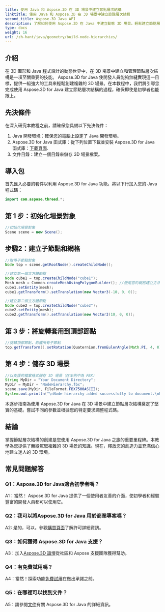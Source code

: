 ```yaml
---
title: 使用 Java 和 Aspose.3D 在 3D 場景中建立節點層次結構
linktitle: 使用 Java 和 Aspose.3D 在 3D 場景中建立節點層次結構
second_title: Aspose.3D Java API
description: 了解如何使用 Aspose.3D 在 Java 中建立動態 3D 場景。輕鬆建立節點層次結構並提升您的 3D 圖形遊戲。
type: docs
weight: 16
url: /zh-hant/java/geometry/build-node-hierarchies/
---
```

## 介紹

在 3D 圖形和 Java 程式設計的動態世界中，在 3D 場景中建立和管理節點層次結構是一項至關重要的技能。 Aspose.3D for Java 使開發人員能夠無縫實現這一目標，提供一組強大的工具來輕鬆創建複雜的 3D 場景。在本教程中，我們將引導您完成使用 Aspose.3D for Java 建立節點層次結構的過程，確保即使是初學者也能跟上。

## 先決條件

在深入研究本教程之前，請確保您具備以下先決條件：

1. Java 開發環境：確保您的電腦上設定了 Java 開發環境。
2.  Aspose.3D for Java 函式庫：從下列位置下載並安裝 Aspose.3D for Java 函式庫：[下載頁面](https://releases.aspose.com/3d/java/).
3. 文件目錄：建立一個目錄來儲存 3D 場景檔案。

## 導入包

首先匯入必要的套件以利用 Aspose.3D for Java 功能。將以下行加入您的 Java 程式碼：

```java
import com.aspose.threed.*;

```

## 第 1 步：初始化場景對象

```java
//初始化場景對象
Scene scene = new Scene();
```

## 步驟2：建立子節點和網格

```java
//取得子節點對象
Node top = scene.getRootNode().createChildNode();

//建立第一個立方體節點
Node cube1 = top.createChildNode("cube1");
Mesh mesh = Common.createMeshUsingPolygonBuilder(); //使用您的網格建立方法
cube1.setEntity(mesh);
cube1.getTransform().setTranslation(new Vector3(-10, 0, 0));

//建立第二個立方體節點
Node cube2 = top.createChildNode("cube2");
cube2.setEntity(mesh);
cube2.getTransform().setTranslation(new Vector3(10, 0, 0));
```

## 第 3 步：將旋轉套用到頂部節點

```java
//旋轉頂部節點，影響所有子節點
top.getTransform().setRotation(Quaternion.fromEulerAngle(Math.PI, 4, 0));
```

## 第 4 步：儲存 3D 場景

```java
//以支援的檔案格式儲存 3D 場景（在本例中為 FBX）
String MyDir = "Your Document Directory";
MyDir = MyDir + "NodeHierarchy.fbx";
scene.save(MyDir, FileFormat.FBX7500ASCII);
System.out.println("\nNode hierarchy added successfully to document.\nFile saved at " + MyDir);
```

本逐步指南為使用 Aspose.3D for Java 在 3D 場景中建立節點層次結構奠定了堅實的基礎。嘗試不同的參數並根據您的特定要求調整程式碼。

## 結論

掌握節點層次結構的創建是您使用 Aspose.3D for Java 之旅的重要里程碑。本教學為您提供了無縫駕馭複雜的 3D 場景的知識。現在，釋放您的創造力並充滿信心地建立迷人的 3D 環境。

## 常見問題解答

### Q1：Aspose.3D for Java適合初學者嗎？

A1：當然！ Aspose.3D for Java 提供了一個使用者友善的介面，使初學者和經驗豐富的開發人員都可以使用它。

### Q2：我可以將Aspose.3D for Java 用於商業專案嗎？

 A2: 是的，可以。參觀[購買頁面](https://purchase.aspose.com/buy)了解許可詳細資訊。

### Q3：如何獲得 Aspose.3D for Java 支援？

 A3：加入[Aspose.3D 論壇](https://forum.aspose.com/c/3d/18)從社區和 Aspose 支援團隊獲得幫助。

### Q4：有免費試用嗎？

 A4：當然！探索功能[免費試用](https://releases.aspose.com/)在做出承諾之前。

### Q5：在哪裡可以找到文件？

 A5：請參閱[文件](https://reference.aspose.com/3d/java/)有關 Aspose.3D for Java 的詳細資訊。